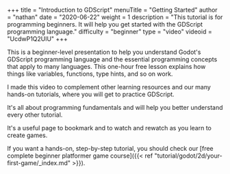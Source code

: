 +++
title = "Introduction to GDScript"
menuTitle = "Getting Started"
author = "nathan"
date = "2020-06-22"
weight = 1
description = "This tutorial is for programming beginners. It will help you get started with the GDScript programming language."
difficulty = "beginner"
type = "video"
videoid = "UcdwP1Q2UlU"
+++

This is a beginner-level presentation to help you understand Godot's GDScript programming language and the essential programming concepts that apply to many languages. This one-hour free lesson explains how things like variables, functions, type hints, and so on work.

I made this video to complement other learning resources and our many hands-on tutorials, where you will get to practice GDScript. 

It's all about programming fundamentals and will help you better understand every other tutorial.

It's a useful page to bookmark and to watch and rewatch as you learn to create games.

If you want a hands-on, step-by-step tutorial, you should check our [free complete beginner platformer game course]({{< ref "tutorial/godot/2d/your-first-game/_index.md" >}}).
